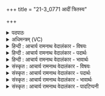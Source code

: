 +++
title = "21-3_0771 आदीं त्रितस्य"

+++
<details><summary>पदपाठः</summary>

आ꣢त्। ई꣣म्। त्रित꣡स्य꣢। यो꣡ष꣢꣯णः। ह꣡रि꣢꣯म्। हि꣣न्वन्ति। अ꣡द्रि꣢꣯भिः। अ। द्रि꣣भिः। इ꣡न्दु꣢꣯म्। इ꣡न्द्रा꣢꣯य। पी꣣त꣡ये꣢। ७७१।
</details>

<details><summary>अधिमन्त्रम् (VC)</summary>

- पवमानः सोमः
- श्यावाश्व आत्रेयः
- गायत्री
- षड्जः
</details>

<details><summary>हिन्दी : आचार्य रामनाथ वेदालंकार - विषयः</summary>

अगले मन्त्र में फिर ब्रह्मानन्द-रस का विषय है।
</details>

<details><summary>हिन्दी : आचार्य रामनाथ वेदालंकार - पदार्थः</summary>

पदार्थान्वयभाषाः -  (आत्)और तब(त्रितस्य)ज्ञान-कर्म-उपासना इन तीनों से युक्त जीवात्मा की(योषणः)पत्नियों के समान सहचारिणी बुद्धियाँ(इन्द्राय)जीवात्मा के(पीतये)पान के लिए(ईम्)इस(इन्दुम्)भिगोनेवाले(हरिम्)पापहर्ता ब्रह्मानन्दरस को(अद्रिभिः)विदीर्ण न होनेवाले मनःसंकल्पों द्वारा(हिन्वन्ति)जीवात्मा में पहुँचाती हैं ॥३॥
</details>

<details><summary>हिन्दी : आचार्य रामनाथ वेदालंकार - भावार्थः</summary>

भावार्थभाषाः -  जब ब्रह्मानन्द-रस जीवात्मा में व्याप जाता है,तब उपासक को परम माहात्म्य का अनुभव होता है ॥३॥
</details>

<details><summary>संस्कृत : आचार्य रामनाथ वेदालंकार - विषयः</summary>

अथ पुनः ब्रह्मानन्दरसविषयमाह।
</details>

<details><summary>संस्कृत : आचार्य रामनाथ वेदालंकार - पदार्थः</summary>

पदार्थान्वयभाषाः -  (आत्)अथ(त्रितस्य)त्रिभिर्ज्ञानकर्मोपासनैः युक्तस्य जीवात्मनः(योषणः२)योषा इव सहचारिण्यो मेधाः(इन्द्राय)जीवात्मने(पीतये)पानाय(ईम्)एनम्(इन्दुम्)क्लेदकम्(हरिम्)पापहारिणं ब्रह्मानन्दरसम्(अद्रिभिः)न विदारयितुं शक्यैः मनःसंकल्पैः(हिन्वन्ति)जीवात्मनि प्रेरयन्ति।[हि गतौ वृद्धौ च स्वादिः]॥३॥
</details>

<details><summary>संस्कृत : आचार्य रामनाथ वेदालंकार - भावार्थः</summary>

भावार्थभाषाः -  यदा ब्रह्मानन्दरसो जीवात्मानं व्याप्नोति तदोपासकः परमं माहात्म्यमनुभवति ॥३॥
</details>

<details><summary>संस्कृत : आचार्य रामनाथ वेदालंकार - पादटिप्पनी</summary>

टिप्पणी:   १. ऋ० ९।३२।२। २. योषणः अङ्गुलयः—इति सा०। यु मिश्रणे, मिश्रणकर्तार ऋत्विजः—इति वि०।
</details>